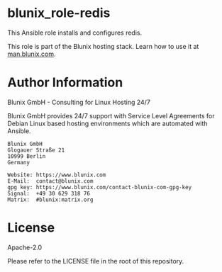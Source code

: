 # blunix_role-redis
This Ansible role installs and configures redis.

This role is part of the Blunix hosting stack. Learn how to use it at <a href="https://man.blunix.com/" target="_blank">man.blunix.com</a>.

# Author Information
Blunix GmbH - Consulting for Linux Hosting 24/7

Blunix GmbH provides 24/7 support with Service Level Agreements for Debian Linux based hosting environments which are automated with Ansible.

```
Blunix GmbH
Glogauer Straße 21
10999 Berlin
Germany

Website: https://www.blunix.com
E-Mail:  contact@blunix.com
gpg key: https://www.blunix.com/contact-blunix-com-gpg-key
Signal:  +49 30 629 318 76
Matrix:  #blunix:matrix.org
```

# License
Apache-2.0

Please refer to the LICENSE file in the root of this repository.
